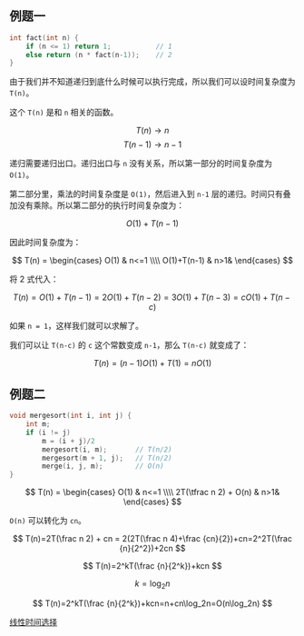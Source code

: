 ## 例题一

```c
int fact(int n) {
	if (n <= 1) return 1;           // 1
	else return (n * fact(n-1));    // 2
}
```


由于我们并不知道递归到底什么时候可以执行完成，所以我们可以设时间复杂度为 `T(n)`。

这个 `T(n)` 是和 `n` 相关的函数。

$$
T(n) \to n
$$
$$
T(n-1) \to n-1
$$

递归需要递归出口。递归出口与 `n` 没有关系，所以第一部分的时间复杂度为 `O(1)`。

第二部分里，乘法的时间复杂度是 `O(1)`，然后进入到 `n-1` 层的递归。时间只有叠加没有乘除。所以第二部分的执行时间复杂度为：

$$
O(1)+T(n-1)
$$

因此时间复杂度为：

$$
T(n) =
\begin{cases}
	O(1) & n<=1
	\\\\
	O(1)+T(n-1) & n>1&
\end{cases}
$$

将 2 式代入：

$$
T(n)=O(1) + T(n-1)=2O(1) + T(n-2)=3O(1) + T(n-3)=cO(1)+T(n-c)
$$

如果 `n = 1`，这样我们就可以求解了。

我们可以让 `T(n-c)` 的 `c` 这个常数变成 `n-1`，那么 `T(n-c)` 就变成了：

$$
T(n)=(n-1)O(1)+T(1)=nO(1)
$$

## 例题二

```c
void mergesort(int i, int j) {
	int m;
	if (i != j) 
		m = (i + j)/2
		mergesort(i, m);       // T(n/2)
		mergesort(m + 1, j);   // T(n/2)
		merge(i, j, m);        // O(n)
}
```

$$
T(n) =
\begin{cases}
	O(1) & n<=1
	\\\\
	2T(\tfrac n 2) + O(n) & n>1&
\end{cases}
$$

`O(n)` 可以转化为 `cn`。

$$
T(n)=2T(\frac n 2) + cn = 2(2T(\frac n 4)+\frac {cn}{2})+cn=2^2T(\frac {n}{2^2})+2cn
$$

$$
T(n)=2^kT(\frac {n}{2^k})+kcn
$$

$$
k = \log_2n
$$

$$
T(n)=2^kT(\frac {n}{2^k})+kcn=n+cn\log_2n=O(n\log_2n)
$$

[线性时间选择](https://kanxz.github.io/2020/09/21/%E7%BA%BF%E6%80%A7%E6%97%B6%E9%97%B4%E9%80%89%E6%8B%A9/)